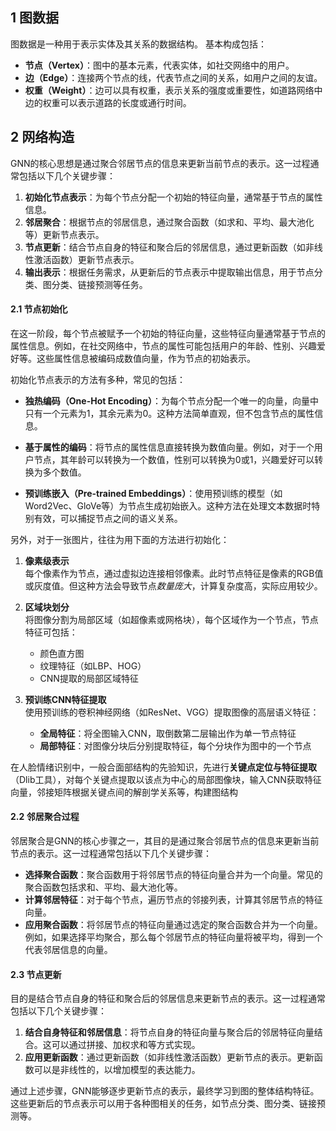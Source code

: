 ## 1 图数据
图数据是一种用于表示实体及其关系的数据结构。
基本构成包括：
- **节点（Vertex）**：图中的基本元素，代表实体，如社交网络中的用户。
- **边（Edge）**：连接两个节点的线，代表节点之间的关系，如用户之间的友谊。
- **权重（Weight）**：边可以具有权重，表示关系的强度或重要性，如道路网络中边的权重可以表示道路的长度或通行时间。

## 2 网络构造
GNN的核心思想是通过聚合邻居节点的信息来更新当前节点的表示。这一过程通常包括以下几个关键步骤：
1. **初始化节点表示**：为每个节点分配一个初始的特征向量，通常基于节点的属性信息。
2. **邻居聚合**：根据节点的邻居信息，通过聚合函数（如求和、平均、最大池化等）更新节点表示。
3. **节点更新**：结合节点自身的特征和聚合后的邻居信息，通过更新函数（如非线性激活函数）更新节点表示。
4. **输出表示**：根据任务需求，从更新后的节点表示中提取输出信息，用于节点分类、图分类、链接预测等任务。

#### 2.1 节点初始化
在这一阶段，每个节点被赋予一个初始的特征向量，这些特征向量通常基于节点的属性信息。例如，在社交网络中，节点的属性可能包括用户的年龄、性别、兴趣爱好等。这些属性信息被编码成数值向量，作为节点的初始表示。

初始化节点表示的方法有多种，常见的包括：
- **独热编码（One-Hot Encoding）**：为每个节点分配一个唯一的向量，向量中只有一个元素为1，其余元素为0。这种方法简单直观，但不包含节点的属性信息。
    
- **基于属性的编码**：将节点的属性信息直接转换为数值向量。例如，对于一个用户节点，其年龄可以转换为一个数值，性别可以转换为0或1，兴趣爱好可以转换为多个数值。
    
- **预训练嵌入（Pre-trained Embeddings）**：使用预训练的模型（如Word2Vec、GloVe等）为节点生成初始嵌入。这种方法在处理文本数据时特别有效，可以捕捉节点之间的语义关系。

另外，对于一张图片，往往为用下面的方法进行初始化：
1. ​**像素级表示**  
	每个像素作为节点，通过虚拟边连接相邻像素。此时节点特征是像素的RGB值或灰度值。但这种方法会导致节点*数量庞大*，计算复杂度高，实际应用较少。
    
2. ​**区域块划分**  
    将图像分割为局部区域（如超像素或网格块），每个区域作为一个节点，节点特征可包括：
    - 颜色直方图
    - 纹理特征（如LBP、HOG）
    - CNN提取的局部区域特征   
3. ​**预训练CNN特征提取**  
    使用预训练的卷积神经网络（如ResNet、VGG）提取图像的高层语义特征：
    - ​**全局特征**：将全图输入CNN，取倒数第二层输出作为单一节点特征
    - ​**局部特征**：对图像分块后分别提取特征，每个分块作为图中的一个节点

在人脸情绪识别中，一般合面部结构的先验知识，先进行**关键点定位与特征提取**（Dlib工具），对每个关键点提取以该点为中心的局部图像块，输入CNN获取特征向量，邻接矩阵根据关键点间的解剖学关系等，构建图结构

#### 2.2 邻居聚合过程
邻居聚合是GNN的核心步骤之一，其目的是通过聚合邻居节点的信息来更新当前节点的表示。这一过程通常包括以下几个关键步骤：
- **选择聚合函数**：聚合函数用于将邻居节点的特征向量合并为一个向量。常见的聚合函数包括求和、平均、最大池化等。
- **计算邻居特征**：对于每个节点，遍历节点的邻接列表，计算其邻居节点的特征向量。
- **应用聚合函数**：将邻居节点的特征向量通过选定的聚合函数合并为一个向量。例如，如果选择平均聚合，那么每个邻居节点的特征向量将被平均，得到一个代表邻居信息的向量。

#### 2.3 节点更新
目的是结合节点自身的特征和聚合后的邻居信息来更新节点的表示。这一过程通常包括以下几个关键步骤：
1. **结合自身特征和邻居信息**：将节点自身的特征向量与聚合后的邻居特征向量结合。这可以通过拼接、加权求和等方式实现。
2. **应用更新函数**：通过更新函数（如非线性激活函数）更新节点的表示。更新函数可以是非线性的，以增加模型的表达能力。

通过上述步骤，GNN能够逐步更新节点的表示，最终学习到图的整体结构特征。这些更新后的节点表示可以用于各种图相关的任务，如节点分类、图分类、链接预测等。